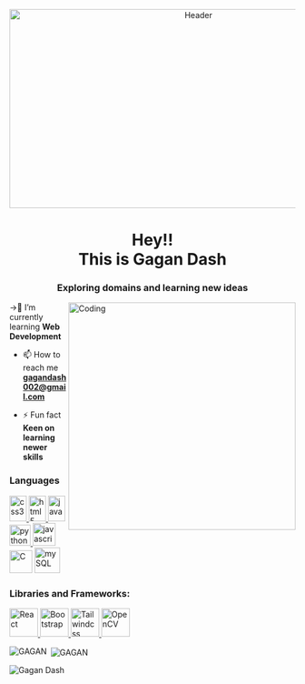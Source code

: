 <p  align="center"> <img src="https://camo.githubusercontent.com/7de37139d0b4c1ce40865e799b446c0e963a3dd8fb68d239707237c40604fa3d/68747470733a2f2f63646e2e6472696262626c652e636f6d2f75736572732f3733303730332f73637265656e73686f74732f363538313234332f6176656e746f2e676966" height="350" width="650" alt="Header" /> </p>
<h1 align="center">Hey!!<br>
  This is Gagan Dash</h1>
<h3 align="center">Exploring domains and learning new ideas</h3>
<img align="right" alt="Coding" width="400"src="https://camo.githubusercontent.com/1c274f333634fe7138b466ad1756951cddc28a4bb18f3874c6c3100b5a643f0b/68747470733a2f2f772e77616c6c686176656e2e63632f66756c6c2f7a782f77616c6c686176656e2d7a786737676a2e6a7067">

->🌱 I’m currently learning **Web Development**
 
- 📫 How to reach me **gagandash002@gmail.com**

- ⚡ Fun fact **Keen on learning newer skills**



<h3 align="left">Languages </h3>

<p align="left"> 
  <a href="https://www.w3schools.com/css/" target="_blank" rel="noreferrer"> <img src="https://brandslogos.com/wp-content/uploads/images/large/css-logo.png" alt="css3" width="30" height="45"/> </a> 
  <a href="https://www.w3.org/html/" target="_blank" rel="noreferrer"> <img src="https://brandslogos.com/wp-content/uploads/images/html5-logo.png" alt="html5" width="30" height="45"/> </a> 
  <a href="https://www.java.com" target="_blank" rel="noreferrer"> <img src="https://brandslogos.com/wp-content/uploads/images/java-logo-2.png" alt="java" width="30" height="45"/> </a> 
  <a href="https://www.python.org" target="_blank" rel="noreferrer"> <img src="https://cdn.freebiesupply.com/logos/large/2x/python-5-logo-png-transparent.png" alt="python" width="37" height="37"/> </a>
  <a href="https://www.javascript.com/" target="_blank" rel="noreferrer"> <img src="https://upload.wikimedia.org/wikipedia/commons/3/3b/Javascript_Logo.png" alt="javascript" width="40" height="40"/> </a>
  <a href ="https://commons.wikimedia.org/wiki/File:C_Programming_Language.svg" target="_blank" rel="noreferrer"><img src="https://upload.wikimedia.org/wikipedia/commons/1/18/C_Programming_Language.svg" alt="C" width="40" height="40"/></a>
      <a href="https://www.mysql.com/" target="_blank" rel="noreferrer"> <img src="https://www.freepnglogos.com/uploads/logo-mysql-png/logo-mysql-mysql-logo-png-images-are-download-crazypng-21.png"  alt="mySQL" width="45" height="45"/> </a>
      
       
</p>
<h3 align="left">Libraries and Frameworks: </h3>
<p align='left'>
    <a href="[https://www.w3schools.com/css/](https://brandslogos.com/wp-content/uploads/images/large/react-logo-1.png)" target="_blank" rel="noreferrer"> <img src="https://brandslogos.com/wp-content/uploads/images/large/react-logo-1.png" alt="React" width="50" height="50"/> </a> 
       <a href="https://getbootstrap.com/" target="_blank" rel="noreferrer"> <img src="https://brandslogos.com/wp-content/uploads/thumbs/bootstrap-logo-vector.svg" alt="Bootstrap" width="50" height="50"/> </a> 
    <a href="https://tailwindcss.com/" target="_blank" rel="noreferrer"> <img src="https://encrypted-tbn0.gstatic.com/images?q=tbn:ANd9GcTeKPw4CK4jcH7udsFHZdiB3iIOuI3fUCsxUZosXy4Y1yd25NA-dzCBPrSDIhg1BwObl3w&usqp=CAU" alt="Tailwindcss" width="50" height="50"/> </a>
        <a href="https://opencv.org/" target="_blank" rel="noreferrer"> <img src="https://opencv.org/wp-content/uploads/2022/05/logo.png" alt="OpenCV" width="50" height="50"/> </a>
</p>

<p><img align="left" src="https://github-readme-stats.vercel.app/api/top-langs?username=GAGANDASH002&show_icons=true&locale=en&layout=compact" alt="GAGAN" /></p>
<p>&nbsp;<img align="center" src="https://github-readme-stats.vercel.app/api?username=GAGANDASH002&show_icons=true&locale=en" alt="GAGAN" /></p>
<p><img align="center" src="https://github-readme-streak-stats.herokuapp.com/?user=GAGANDASH002&" alt="Gagan Dash" /></p>
